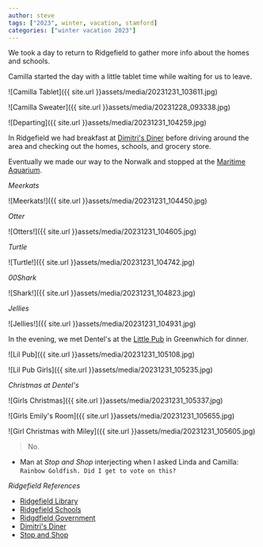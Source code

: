 ```yaml
---
author: steve
tags: ["2023", winter, vacation, stamford]
categories: ["winter vacation 2023"]
---
```

We took a day to return to Ridgefield to gather more info about the homes and schools.  

Camilla started the day with a little tablet time while waiting for us to leave.  

![Camilla Tablet]({{ site.url }}assets/media/20231231_103611.jpg)  

![Camilla Sweater]({{ site.url }}assets/media/20231228_093338.jpg)  

![Departing]({{ site.url }}assets/media/20231231_104259.jpg)  

In Ridgefield we had breakfast at [Dimitri's Diner](https://www.dimitrisdiner.com/) before driving around the area and checking out the homes, schools, and grocery store.  

Eventually we made our way to the Norwalk and stopped at the [Maritime Aquarium](https://www.maritimeaquarium.org/).   

*Meerkats*  

![Meerkats!]({{ site.url }}assets/media/20231231_104450.jpg)  

*Otter*

![Otters!]({{ site.url }}assets/media/20231231_104605.jpg)  

*Turtle*  

![Turtle!]({{ site.url }}assets/media/20231231_104742.jpg)  

*00Shark*  

![Shark!]({{ site.url }}assets/media/20231231_104823.jpg)  

*Jellies*  

![Jellies!]({{ site.url }}assets/media/20231231_104931.jpg)  

In the evening, we met Dentel's at the [Little Pub](http://littlepub.com) in Greenwhich for dinner.  

![Lil Pub]({{ site.url }}assets/media/20231231_105108.jpg)  

![Lil Pub Girls]({{ site.url }}assets/media/20231231_105235.jpg)  

*Christmas at Dentel's*  

![Girls Christmas]({{ site.url }}assets/media/20231231_105337.jpg)  

![Girls Emily's Room]({{ site.url }}assets/media/20231231_105655.jpg)  

![Girl Christmas with Miley]({{ site.url }}assets/media/20231231_105605.jpg)  

> No.  

- Man at *Stop and Shop* interjecting when I asked Linda and Camilla: `Rainbow Goldfish. Did I get to vote on this?`

*Ridgefield References*  
- [Ridgefield Library](https://ridgefieldlibrary.org/)
- [Ridgefield Schools](https://www.ridgefield.org/)
- [Ridgdfield Government](https://www.ridgefieldct.gov/)
- [Dimitri's Diner](https://www.dimitrisdiner.com/)
- [Stop and Shop](https://stores.stopandshop.com/ct/ridgefield/125-danbury-road) 

